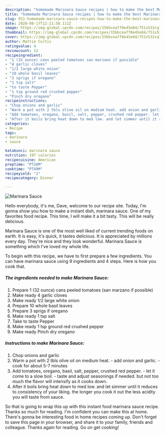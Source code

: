 ```yaml
---
description: "homemade Marinara Sauce recipes | how to make the best Marinara Sauce"
title: "homemade Marinara Sauce recipes | how to make the best Marinara Sauce"
slug: 911-homemade-marinara-sauce-recipes-how-to-make-the-best-marinara-sauce
date: 2020-08-17T12:11:58.111Z
image: https://img-global.cpcdn.com/recipes/15bbcea7f8e45e84/751x532cq70/marinara-sauce-recipe-main-photo.jpg
thumbnail: https://img-global.cpcdn.com/recipes/15bbcea7f8e45e84/751x532cq70/marinara-sauce-recipe-main-photo.jpg
cover: https://img-global.cpcdn.com/recipes/15bbcea7f8e45e84/751x532cq70/marinara-sauce-recipe-main-photo.jpg
author: Mattie Curtis
ratingvalue: 4
reviewcount: 12
recipeingredient:
- "1 (32 ounce) cans peeled tomatoes san marzano if possible"
- "4 garlic cloves"
- "1/2 large white onion"
- "10 whole basil leaves"
- "3 sprigs if oregano"
- "1 tsp salt"
- "to taste Pepper"
- "1 tsp ground red crushed pepper"
- "Pinch dry oregano"
recipeinstructions:
- "Chop onions and garlic"
- "Warm a pot with 2 tbls olive oil on medium heat. add onion and garlic. cook for about 5-7 minutes"
- "Add tomatoes, oregano, basil, salt, pepper, crushed red pepper. let it come to a slow boil. taste and adjust seasonings if needed. but not too much the flavor will intensify as it cooks down."
- "After it boils bring heat down to med low. and let simmer until it reduces to consistency of your liking. the longer you cook it out the less acidity you will taste from sauce."
categories:
- Recipe
tags:
- marinara
- sauce

katakunci: marinara sauce 
nutrition: 197 calories
recipecuisine: American
preptime: "PT26M"
cooktime: "PT49M"
recipeyield: "2"
recipecategory: Dinner

---
```



![Marinara Sauce](https://img-global.cpcdn.com/recipes/15bbcea7f8e45e84/751x532cq70/marinara-sauce-recipe-main-photo.jpg)

Hello everybody, it's me, Dave, welcome to our recipe site. Today, I'm gonna show you how to make a instant dish, marinara sauce. One of my favorites food recipe. This time, I will make it a bit tasty. This will be really delicious.



Marinara Sauce is one of the most well liked of current trending foods on earth. It is easy, it's quick, it tastes delicious. It is appreciated by millions every day. They're nice and they look wonderful. Marinara Sauce is something which I've loved my whole life.


To begin with this recipe, we have to first prepare a few ingredients. You can have marinara sauce using 9 ingredients and 4 steps. Here is how you cook that.

<!--inarticleads1-->

##### The ingredients needed to make Marinara Sauce:

1. Prepare 1 (32 ounce) cans peeled tomatoes (san marzano if possible)
1. Make ready 4 garlic cloves
1. Make ready 1/2 large white onion
1. Prepare 10 whole basil leaves
1. Prepare 3 sprigs if oregano
1. Make ready 1 tsp salt
1. Take to taste Pepper
1. Make ready 1 tsp ground red crushed pepper
1. Make ready Pinch dry oregano




<!--inarticleads2-->

##### Instructions to make Marinara Sauce:

1. Chop onions and garlic
1. Warm a pot with 2 tbls olive oil on medium heat. - add onion and garlic. - cook for about 5-7 minutes
1. Add tomatoes, oregano, basil, salt, pepper, crushed red pepper. - let it come to a slow boil. - taste and adjust seasonings if needed. but not too much the flavor will intensify as it cooks down.
1. After it boils bring heat down to med low. and let simmer until it reduces to consistency of your liking. the longer you cook it out the less acidity you will taste from sauce.




So that is going to wrap this up with this instant food marinara sauce recipe. Thanks so much for reading. I'm confident you can make this at home. There's gonna be interesting food in home recipes coming up. Don't forget to save this page in your browser, and share it to your family, friends and colleague. Thanks again for reading. Go on get cooking!

